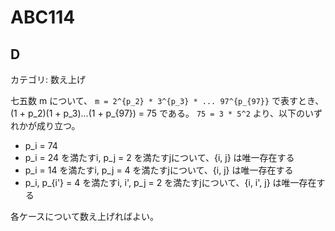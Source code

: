 # ABC114

## D
カテゴリ: 数え上げ

七五数 m について、 `m = 2^{p_2} * 3^{p_3} * ... 97^{p_{97}}` で表すとき、
(1 + p_2)(1 + p_3)...(1 + p_{97}) = 75 である。
`75 = 3 * 5^2` より、以下のいずれかが成り立つ。

* p_i = 74
* p_i = 24 を満たすi, p_j = 2 を満たすjについて、{i, j} は唯一存在する
* p_i = 14 を満たすi, p_j = 4 を満たすjについて、{i, j} は唯一存在する
* p_i, p_{i'} = 4 を満たすi, i', p_j = 2 を満たすjについて、{i, i', j} は唯一存在する

各ケースについて数え上げればよい。
